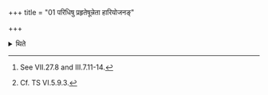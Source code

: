 +++
title = "01 परिधिषु प्रहृतेषून्नेता हारियोजनङ्"

+++

<details><summary>थिते</summary>

1. After the enclosing sticks have been thrown (in the fire)[^1], the Unnetr takes the Hariyojana (-scoop).[^2]  

[^1]: See VII.27.8 and III.7.11-14.  

[^2]: Cf. TS VI.5.9.3.  
</details>
